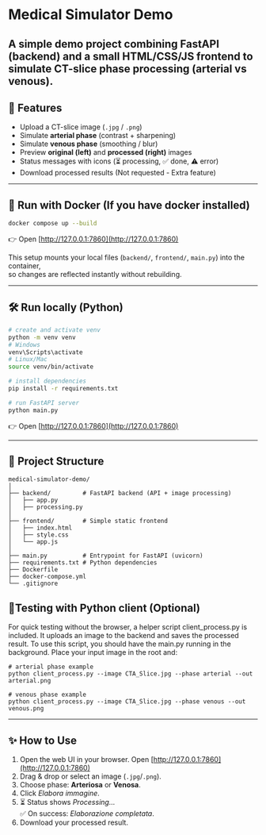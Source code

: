 # Medical Simulator Demo

A simple demo project combining **FastAPI** (backend) and a small **HTML/CSS/JS frontend**  to simulate CT-slice phase processing (**arterial** vs **venous**).  
---

## 🚀 Features
- Upload a CT-slice image (`.jpg` / `.png`)
- Simulate **arterial phase** (contrast + sharpening)
- Simulate **venous phase** (smoothing / blur)
- Preview **original (left)** and **processed (right)** images
- Status messages with icons (⏳ processing, ✅ done, ⚠️ error)
- Download processed results (Not requested - Extra feature)

---

## 🐳 Run with Docker (If you have docker installed)

```bash
docker compose up --build
```

👉 Open [http://127.0.0.1:7860](http://127.0.0.1:7860)

This setup mounts your local files (`backend/`, `frontend/`, `main.py`) into the container,  
so changes are reflected instantly without rebuilding.

---
## 🛠️ Run locally (Python)

```bash
# create and activate venv
python -m venv venv
# Windows
venv\Scripts\activate
# Linux/Mac
source venv/bin/activate

# install dependencies
pip install -r requirements.txt

# run FastAPI server
python main.py
```

👉 Open [http://127.0.0.1:7860](http://127.0.0.1:7860)

---

## 📂 Project Structure
```
medical-simulator-demo/
│
├── backend/         # FastAPI backend (API + image processing)
│   ├── app.py
│   ├── processing.py
│
├── frontend/        # Simple static frontend
│   ├── index.html
│   ├── style.css
│   └── app.js
│
├── main.py          # Entrypoint for FastAPI (uvicorn)
├── requirements.txt # Python dependencies
├── Dockerfile
├── docker-compose.yml
└── .gitignore
```

## 📂Testing with Python client (Optional)
For quick testing without the browser, a helper script client_process.py is included. It uploads an image to the backend and saves the processed result. To use this script, you should have the main.py running in the background. Place your input image in the root and:

```
# arterial phase example
python client_process.py --image CTA_Slice.jpg --phase arterial --out arterial.png

# venous phase example
python client_process.py --image CTA_Slice.jpg --phase venous --out venous.png
```

---

## ✨ How to Use
1. Open the web UI in your browser. Open [http://127.0.0.1:7860](http://127.0.0.1:7860)
2. Drag & drop or select an image (`.jpg`/`.png`).
3. Choose phase: **Arteriosa** or **Venosa**.
4. Click *Elabora immagine*.
5. ⏳ Status shows *Processing…*  
   ✅ On success: *Elaborazione completata*.  
6. Download your processed result.


